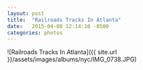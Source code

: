 ```yaml
---
layout: post
title:  "Railroads Tracks In Atlanta"
date:   2015-04-08 12:14:10 -0500
categories: photos
---
```


![Railroads Tracks In Atlanta]({{ site.url }}/assets/images/albums/nyc/IMG_0738.JPG)
<br/><br/>

